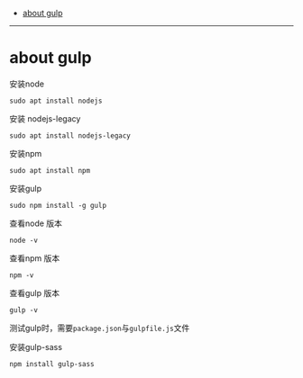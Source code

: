 <!--toc-->

- [about gulp](#about-gulp)

<!-- tocstop -->

----

# about gulp

安装node

```
sudo apt install nodejs
```

安装 nodejs-legacy

```
sudo apt install nodejs-legacy
```

安装npm

```
sudo apt install npm
```

安装gulp

```
sudo npm install -g gulp
```

查看node 版本

```
node -v
```

查看npm 版本

```
npm -v
```

查看gulp 版本

```
gulp -v
```

测试gulp时，需要`package.json`与`gulpfile.js`文件

安装gulp-sass

```
npm install gulp-sass
```
